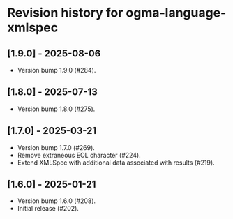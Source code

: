 # Revision history for ogma-language-xmlspec

## [1.9.0] - 2025-08-06

* Version bump 1.9.0 (#284).

## [1.8.0] - 2025-07-13

* Version bump 1.8.0 (#275).

## [1.7.0] - 2025-03-21

* Version bump 1.7.0 (#269).
* Remove extraneous EOL character (#224).
* Extend XMLSpec with additional data associated with results (#219).

## [1.6.0] - 2025-01-21

* Version bump 1.6.0 (#208).
* Initial release (#202).
